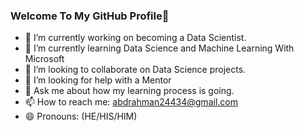 ### Welcome To My GitHub Profile👋




- 🔭 I’m currently working on becoming a Data Scientist.
- 🌱 I’m currently learning Data Science and Machine Learning With Microsoft
- 👯 I’m looking to collaborate on Data Science projects.
- 🤔 I’m looking for help with a  Mentor
- 💬 Ask me about how my learning process is going.
- 📫 How to reach me: abdrahman24434@gmail.com
- 😄 Pronouns: (HE/HIS/HIM)

